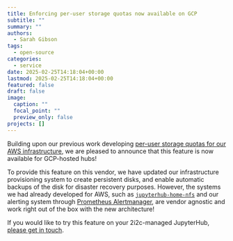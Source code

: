 ```yaml
---
title: Enforcing per-user storage quotas now available on GCP
subtitle: ""
summary: ""
authors:
  - Sarah Gibson
tags:
  - open-source
categories:
  - service
date: 2025-02-25T14:18:04+00:00
lastmod: 2025-02-25T14:18:04+00:00
featured: false
draft: false
image:
  caption: ""
  focal_point: ""
  preview_only: false
projects: []
---
```


Building upon our previous work developing [per-user storage quotas for our AWS infrastructure](https://2i2c.org/blog/2025/per-user-storage-quota/), we are pleased to announce that this feature is now available for GCP-hosted hubs!

To provide this feature on this vendor, we have updated our infrastructure provisioning system to create persistent disks, and enable automatic backups of the disk for disaster recovery purposes. However, the systems we had already developed for AWS, such as [`jupyterhub-home-nfs`](https://github.com/2i2c-org/jupyterhub-home-nfs) and our alerting system through [Prometheus Alertmanager](https://prometheus.io/docs/alerting/latest/alertmanager/), are vendor agnostic and work right out of the box with the new architecture!

If you would like to try this feature on your 2i2c-managed JupyterHub, [please get in touch](https://docs.2i2c.org/support/).
